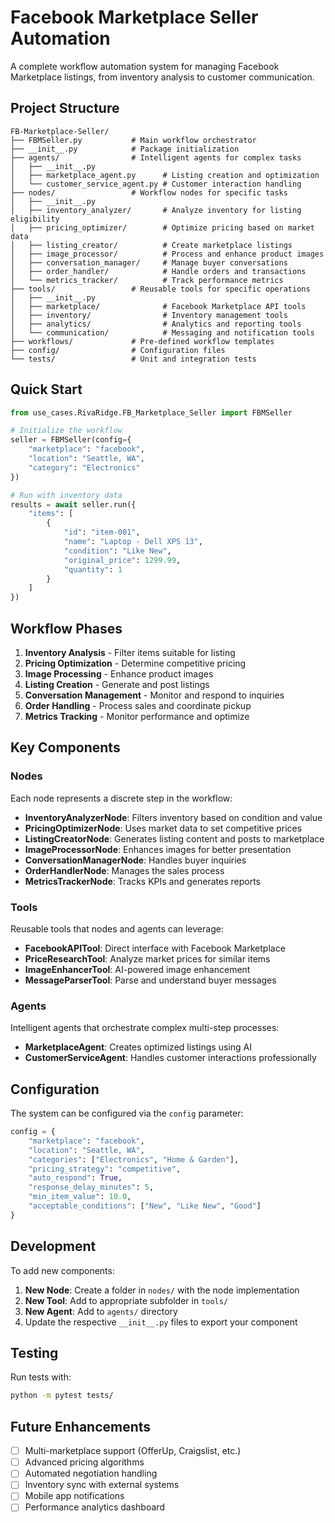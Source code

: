 # Facebook Marketplace Seller Automation

A complete workflow automation system for managing Facebook Marketplace listings, from inventory analysis to customer communication.

## Project Structure

```
FB-Marketplace-Seller/
├── FBMSeller.py           # Main workflow orchestrator
├── __init__.py            # Package initialization
├── agents/                # Intelligent agents for complex tasks
│   ├── __init__.py
│   ├── marketplace_agent.py      # Listing creation and optimization
│   └── customer_service_agent.py # Customer interaction handling
├── nodes/                 # Workflow nodes for specific tasks
│   ├── __init__.py
│   ├── inventory_analyzer/       # Analyze inventory for listing eligibility
│   ├── pricing_optimizer/        # Optimize pricing based on market data
│   ├── listing_creator/          # Create marketplace listings
│   ├── image_processor/          # Process and enhance product images
│   ├── conversation_manager/     # Manage buyer conversations
│   ├── order_handler/            # Handle orders and transactions
│   └── metrics_tracker/          # Track performance metrics
├── tools/                 # Reusable tools for specific operations
│   ├── __init__.py
│   ├── marketplace/              # Facebook Marketplace API tools
│   ├── inventory/                # Inventory management tools
│   ├── analytics/                # Analytics and reporting tools
│   └── communication/            # Messaging and notification tools
├── workflows/             # Pre-defined workflow templates
├── config/                # Configuration files
└── tests/                 # Unit and integration tests
```

## Quick Start

```python
from use_cases.RivaRidge.FB_Marketplace_Seller import FBMSeller

# Initialize the workflow
seller = FBMSeller(config={
    "marketplace": "facebook",
    "location": "Seattle, WA",
    "category": "Electronics"
})

# Run with inventory data
results = await seller.run({
    "items": [
        {
            "id": "item-001",
            "name": "Laptop - Dell XPS 13",
            "condition": "Like New",
            "original_price": 1299.99,
            "quantity": 1
        }
    ]
})
```

## Workflow Phases

1. **Inventory Analysis** - Filter items suitable for listing
2. **Pricing Optimization** - Determine competitive pricing
3. **Image Processing** - Enhance product images
4. **Listing Creation** - Generate and post listings
5. **Conversation Management** - Monitor and respond to inquiries
6. **Order Handling** - Process sales and coordinate pickup
7. **Metrics Tracking** - Monitor performance and optimize

## Key Components

### Nodes
Each node represents a discrete step in the workflow:
- **InventoryAnalyzerNode**: Filters inventory based on condition and value
- **PricingOptimizerNode**: Uses market data to set competitive prices
- **ListingCreatorNode**: Generates listing content and posts to marketplace
- **ImageProcessorNode**: Enhances images for better presentation
- **ConversationManagerNode**: Handles buyer inquiries
- **OrderHandlerNode**: Manages the sales process
- **MetricsTrackerNode**: Tracks KPIs and generates reports

### Tools
Reusable tools that nodes and agents can leverage:
- **FacebookAPITool**: Direct interface with Facebook Marketplace
- **PriceResearchTool**: Analyze market prices for similar items
- **ImageEnhancerTool**: AI-powered image enhancement
- **MessageParserTool**: Parse and understand buyer messages

### Agents
Intelligent agents that orchestrate complex multi-step processes:
- **MarketplaceAgent**: Creates optimized listings using AI
- **CustomerServiceAgent**: Handles customer interactions professionally

## Configuration

The system can be configured via the `config` parameter:

```python
config = {
    "marketplace": "facebook",
    "location": "Seattle, WA",
    "categories": ["Electronics", "Home & Garden"],
    "pricing_strategy": "competitive",
    "auto_respond": True,
    "response_delay_minutes": 5,
    "min_item_value": 10.0,
    "acceptable_conditions": ["New", "Like New", "Good"]
}
```

## Development

To add new components:

1. **New Node**: Create a folder in `nodes/` with the node implementation
2. **New Tool**: Add to appropriate subfolder in `tools/`
3. **New Agent**: Add to `agents/` directory
4. Update the respective `__init__.py` files to export your component

## Testing

Run tests with:
```bash
python -m pytest tests/
```

## Future Enhancements

- [ ] Multi-marketplace support (OfferUp, Craigslist, etc.)
- [ ] Advanced pricing algorithms
- [ ] Automated negotiation handling
- [ ] Inventory sync with external systems
- [ ] Mobile app notifications
- [ ] Performance analytics dashboard 